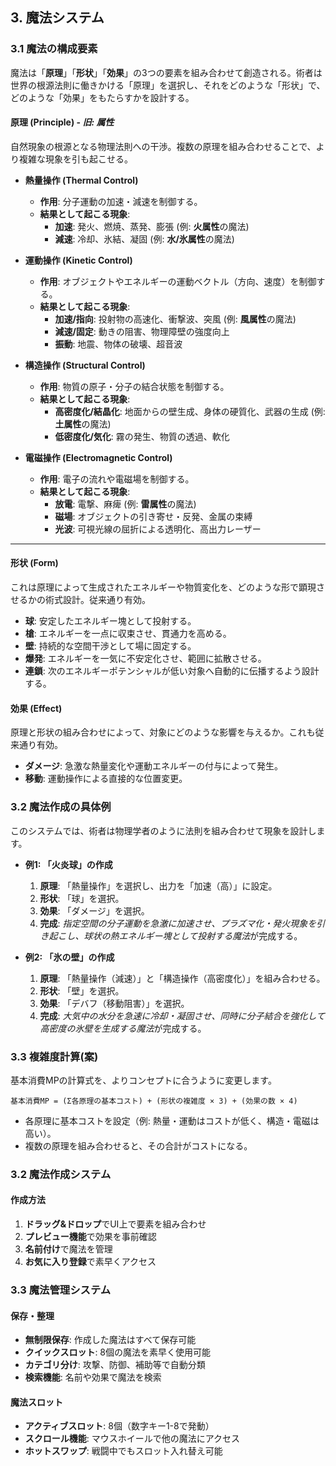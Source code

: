 ## 3. 魔法システム

### 3.1 魔法の構成要素

魔法は「**原理**」「**形状**」「**効果**」の3つの要素を組み合わせて創造される。術者は世界の根源法則に働きかける「原理」を選択し、それをどのような「形状」で、どのような「効果」をもたらすかを設計する。

#### 原理 (Principle) - *旧: 属性*

自然現象の根源となる物理法則への干渉。複数の原理を組み合わせることで、より複雑な現象を引も起こせる。

  * **熱量操作 (Thermal Control)**

      * **作用**: 分子運動の加速・減速を制御する。
      * **結果として起こる現象**:
          * **加速**: 発火、燃焼、蒸発、膨張 (例: **火属性**の魔法)
          * **減速**: 冷却、氷結、凝固 (例: **水/氷属性**の魔法)

  * **運動操作 (Kinetic Control)**

      * **作用**: オブジェクトやエネルギーの運動ベクトル（方向、速度）を制御する。
      * **結果として起こる現象**:
          * **加速/指向**: 投射物の高速化、衝撃波、突風 (例: **風属性**の魔法)
          * **減速/固定**: 動きの阻害、物理障壁の強度向上
          * **振動**: 地震、物体の破壊、超音波

  * **構造操作 (Structural Control)**

      * **作用**: 物質の原子・分子の結合状態を制御する。
      * **結果として起こる現象**:
          * **高密度化/結晶化**: 地面からの壁生成、身体の硬質化、武器の生成 (例: **土属性**の魔法)
          * **低密度化/気化**: 霧の発生、物質の透過、軟化

  * **電磁操作 (Electromagnetic Control)**

      * **作用**: 電子の流れや電磁場を制御する。
      * **結果として起こる現象**:
          * **放電**: 電撃、麻痺 (例: **雷属性**の魔法)
          * **磁場**: オブジェクトの引き寄せ・反発、金属の束縛
          * **光波**: 可視光線の屈折による透明化、高出力レーザー

-----

#### 形状 (Form)

これは原理によって生成されたエネルギーや物質変化を、どのような形で顕現させるかの術式設計。従来通り有効。

  * **球**: 安定したエネルギー塊として投射する。
  * **槍**: エネルギーを一点に収束させ、貫通力を高める。
  * **壁**: 持続的な空間干渉として場に固定する。
  * **爆発**: エネルギーを一気に不安定化させ、範囲に拡散させる。
  * **連鎖**: 次のエネルギーポテンシャルが低い対象へ自動的に伝播するよう設計する。

#### 効果 (Effect)

原理と形状の組み合わせによって、対象にどのような影響を与えるか。これも従来通り有効。

  * **ダメージ**: 急激な熱量変化や運動エネルギーの付与によって発生。
  * **移動**: 運動操作による直接的な位置変更。


### 3.2 魔法作成の具体例

このシステムでは、術者は物理学者のように法則を組み合わせて現象を設計します。

  * **例1: 「火炎球」の作成**

    1.  **原理**: 「熱量操作」を選択し、出力を「加速（高）」に設定。
    2.  **形状**: 「球」を選択。
    3.  **効果**: 「ダメージ」を選択。
    4.  **完成**: *指定空間の分子運動を急激に加速させ、プラズマ化・発火現象を引き起こし、球状の熱エネルギー塊として投射する魔法*が完成する。

  * **例2: 「氷の壁」の作成**

    1.  **原理**: 「熱量操作（減速）」と「構造操作（高密度化）」を組み合わせる。
    2.  **形状**: 「壁」を選択。
    3.  **効果**: 「デバフ（移動阻害）」を選択。
    4.  **完成**: *大気中の水分を急速に冷却・凝固させ、同時に分子結合を強化して高密度の氷壁を生成する魔法*が完成する。

### 3.3 複雑度計算(案)

基本消費MPの計算式を、よりコンセプトに合うように変更します。

```
基本消費MP = (Σ各原理の基本コスト) + (形状の複雑度 × 3) + (効果の数 × 4)
```

  * 各原理に基本コストを設定（例: 熱量・運動はコストが低く、構造・電磁は高い）。
  * 複数の原理を組み合わせると、その合計がコストになる。

### 3.2 魔法作成システム

#### 作成方法
1. **ドラッグ&ドロップ**でUI上で要素を組み合わせ
2. **プレビュー機能**で効果を事前確認
3. **名前付け**で魔法を管理
4. **お気に入り登録**で素早くアクセス

### 3.3 魔法管理システム

#### 保存・整理
- **無制限保存**: 作成した魔法はすべて保存可能
- **クイックスロット**: 8個の魔法を素早く使用可能
- **カテゴリ分け**: 攻撃、防御、補助等で自動分類
- **検索機能**: 名前や効果で魔法を検索

#### 魔法スロット
- **アクティブスロット**: 8個（数字キー1-8で発動）
- **スクロール機能**: マウスホイールで他の魔法にアクセス
- **ホットスワップ**: 戦闘中でもスロット入れ替え可能
